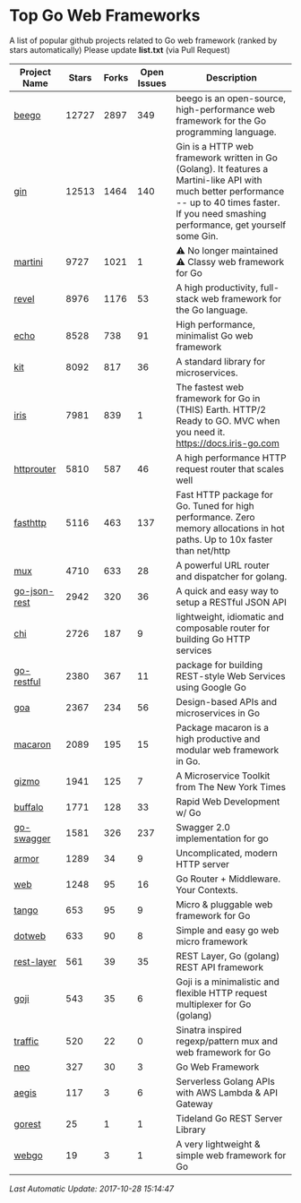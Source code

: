 # Top Go Web Frameworks
A list of popular github projects related to Go web framework (ranked by stars automatically)
Please update **list.txt** (via Pull Request)

| Project Name | Stars | Forks | Open Issues | Description |
| ------------ | ----- | ----- | ----------- | ----------- |
| [beego](https://github.com/astaxie/beego) | 12727 | 2897 | 349 | beego is an open-source, high-performance web framework for the Go programming language. |
| [gin](https://github.com/gin-gonic/gin) | 12513 | 1464 | 140 | Gin is a HTTP web framework written in Go (Golang). It features a Martini-like API with much better performance -- up to 40 times faster. If you need smashing performance, get yourself some Gin. |
| [martini](https://github.com/go-martini/martini) | 9727 | 1021 | 1 | ⚠️ No longer maintained ⚠️  Classy web framework for Go |
| [revel](https://github.com/revel/revel) | 8976 | 1176 | 53 | A high productivity, full-stack web framework for the Go language. |
| [echo](https://github.com/labstack/echo) | 8528 | 738 | 91 | High performance, minimalist Go web framework |
| [kit](https://github.com/go-kit/kit) | 8092 | 817 | 36 | A standard library for microservices. |
| [iris](https://github.com/kataras/iris) | 7981 | 839 | 1 | The fastest web framework for Go in (THIS) Earth. HTTP/2 Ready to GO. MVC when you need it. https://docs.iris-go.com |
| [httprouter](https://github.com/julienschmidt/httprouter) | 5810 | 587 | 46 | A high performance HTTP request router that scales well |
| [fasthttp](https://github.com/valyala/fasthttp) | 5116 | 463 | 137 | Fast HTTP package for Go. Tuned for high performance. Zero memory allocations in hot paths. Up to 10x faster than net/http |
| [mux](https://github.com/gorilla/mux) | 4710 | 633 | 28 | A powerful URL router and dispatcher for golang. |
| [go-json-rest](https://github.com/ant0ine/go-json-rest) | 2942 | 320 | 36 | A quick and easy way to setup a RESTful JSON API |
| [chi](https://github.com/go-chi/chi) | 2726 | 187 | 9 | lightweight, idiomatic and composable router for building Go HTTP services |
| [go-restful](https://github.com/emicklei/go-restful) | 2380 | 367 | 11 | package for building REST-style Web Services using Google Go |
| [goa](https://github.com/goadesign/goa) | 2367 | 234 | 56 | Design-based APIs and microservices in Go |
| [macaron](https://github.com/go-macaron/macaron) | 2089 | 195 | 15 | Package macaron is a high productive and modular web framework in Go. |
| [gizmo](https://github.com/NYTimes/gizmo) | 1941 | 125 | 7 | A Microservice Toolkit from The New York Times |
| [buffalo](https://github.com/gobuffalo/buffalo) | 1771 | 128 | 33 | Rapid Web Development w/ Go |
| [go-swagger](https://github.com/go-swagger/go-swagger) | 1581 | 326 | 237 | Swagger 2.0 implementation for go |
| [armor](https://github.com/labstack/armor) | 1289 | 34 | 9 | Uncomplicated, modern HTTP server |
| [web](https://github.com/gocraft/web) | 1248 | 95 | 16 | Go Router + Middleware. Your Contexts. |
| [tango](https://github.com/lunny/tango) | 653 | 95 | 9 | Micro & pluggable web framework for Go |
| [dotweb](https://github.com/devfeel/dotweb) | 633 | 90 | 8 | Simple and easy go web micro framework |
| [rest-layer](https://github.com/rs/rest-layer) | 561 | 39 | 35 | REST Layer, Go (golang) REST API framework |
| [goji](https://github.com/goji/goji) | 543 | 35 | 6 | Goji is a minimalistic and flexible HTTP request multiplexer for Go (golang) |
| [traffic](https://github.com/pilu/traffic) | 520 | 22 | 0 | Sinatra inspired regexp/pattern mux and web framework for Go |
| [neo](https://github.com/ivpusic/neo) | 327 | 30 | 3 | Go Web Framework |
| [aegis](https://github.com/tmaiaroto/aegis) | 117 | 3 | 6 | Serverless Golang APIs with AWS Lambda & API Gateway |
| [gorest](https://github.com/tideland/gorest) | 25 | 1 | 1 | Tideland Go REST Server Library |
| [webgo](https://github.com/bnkamalesh/webgo) | 19 | 3 | 1 | A very lightweight & simple web framework for Go |

*Last Automatic Update: 2017-10-28 15:14:47*
